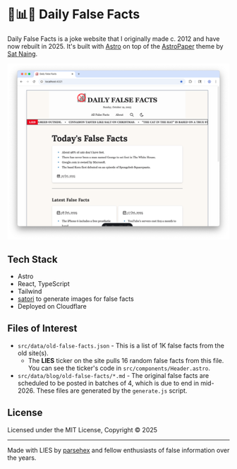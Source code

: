 # 🚫📊🚫 Daily False Facts

Daily False Facts is a joke website that I originally made c. 2012 and have now rebuilt in 2025. It's built with [Astro](https://astro.build/) on top of the [AstroPaper](https://astro-paper.pages.dev) theme by [Sat Naing](https://github.com/satnaing).

![screenshot of Daily False Facts](dailyfalsefacts-screenshot.png)

## Tech Stack

- Astro
- React, TypeScript
- Tailwind
- [satori](https://github.com/vercel/satori) to generate images for false facts
- Deployed on Cloudflare

## Files of Interest

- `src/data/old-false-facts.json` - This is a list of 1K false facts from the old site(s).
  - The **LIES** ticker on the site pulls 16 random false facts from this file. You can see the ticker's code in `src/components/Header.astro`.
- `src/data/blog/old-false-facts/*.md` - The original false facts are scheduled to be posted in batches of 4, which is due to end in mid-2026. These files are generated by the `generate.js` script.

## License

Licensed under the MIT License, Copyright © 2025

---

Made with LIES by [parsehex](https://parsehex.github.io/) and fellow enthusiasts of false information over the years.
